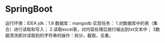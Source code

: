 # SpringBoot
运行环境：IDEA
jdk：1.8
数据库：mangodb
实现任务：
      1.对数据库中的表（集合）进行读取和写入；
      2.读取excel表，对内容处理后按行输出到txt文本中；
      3数据清洗即对读取到的字符串的操作：拆分，截取，去重。
